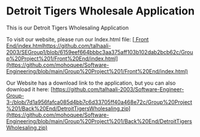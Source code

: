 # Detroit Tigers Wholesale Application

This is our Detroit Tigers Wholesaling Application

To visit our website, please run our Index.html file: [[ Front End/index.html](https://github.com/talhaali-2003/SEGroup1/blob/6159eef664bbbc3aa375aff103b102dab2bcb62c/Group%20Project%201/Front%20End/index.html)https://github.com/talhaali-2003/SEGroup1/blob/6159eef664bbbc3aa375aff103b102dab2bcb62c/Group%20Project%201/Front%20End/index.html](https://github.com/mohoquee/Software-Engineering/blob/main/Group%20Project%201/Front%20End/index.html)

Our Website has a download link to the application, but you can also download it here: [https://github.com/talhaali-2003/Software-Engineer-Group-3-/blob/7d1a956fafca085d4bb7c6d33705ff40a468e72c/Group%20Project%201/Back%20End/DetroitTigersWholesaling.zip](https://github.com/mohoquee/Software-Engineering/blob/main/Group%20Project%201/Back%20End/DetroitTigersWholesaling.zip)
